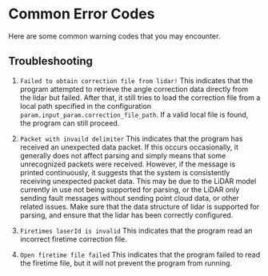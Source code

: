 # Common Error Codes
Here are some common warning codes that you may encounter.

##  Troubleshooting
1. `Failed to obtain correction file from lidar!`
   This indicates that the program attempted to retrieve the angle correction data directly from the lidar but failed. After that, it still tries to load the correction file from a local path specified in the configuration `param.input_param.correction_file_path`. If a valid local file is found, the program can still proceed.

2. `Packet with invaild delimiter`
   This indicates that the program has received an unexpected data packet. If this occurs occasionally, it generally does not affect parsing and simply means that some unrecognized packets were received. However, if the message is printed continuously, it suggests that the system is consistently receiving unexpected packet data. This may be due to the LiDAR model currently in use not being supported for parsing, or the LiDAR only sending fault messages without sending point cloud data, or other related issues.
   Make sure that the data structure of lidar  is supported for parsing, and ensure that the lidar has been correctly configured.

3. `Firetimes laserId is invalid`
   This indicates that the program read an incorrect firetime correction file.

4. `Open firetime file failed`
   This indicates that the program failed to read the firetime file, but it will not prevent the program from running.